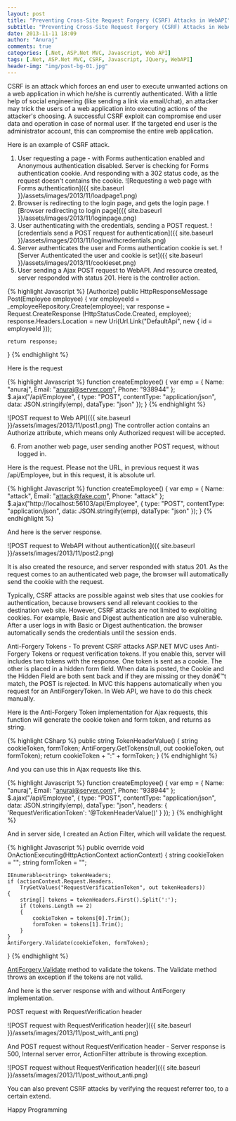 ```yaml
---
layout: post
title: "Preventing Cross-Site Request Forgery (CSRF) Attacks in WebAPI"
subtitle: "Preventing Cross-Site Request Forgery (CSRF) Attacks in WebAPI"
date: 2013-11-11 18:09
author: "Anuraj"
comments: true
categories: [.Net, ASP.Net MVC, Javascript, Web API]
tags: [.Net, ASP.Net MVC, CSRF, Javascript, JQuery, WebAPI]
header-img: "img/post-bg-01.jpg"
---
```

CSRF is an attack which forces an end user to execute unwanted actions on a web application in which he/she is currently authenticated. With a little help of social engineering (like sending a link via email/chat), an attacker may trick the users of a web application into executing actions of the attacker's choosing. A successful CSRF exploit can compromise end user data and operation in case of normal user. If the targeted end user is the administrator account, this can compromise the entire web application.

Here is an example of CSRF attack.


1.  User requesting a page - with Forms authentication enabled and Anonymous authentication disabled. Server is checking for Forms authentication cookie. And responding with a 302 status code, as the request doesn't contains the cookie.
![Requesting a web page with Forms authentication]({{ site.baseurl }}/assets/images/2013/11/loadpage1.png)
2.  Browser is redirecting to the login page, and gets the login page.
![Browser redirecting to login page]({{ site.baseurl }}/assets/images/2013/11/loginpage.png)
3.  User authenticating with the credentials, sending a POST request.
![credentials send a POST request for authentication]({{ site.baseurl }}/assets/images/2013/11/loginwithcredentials.png)
4.  Server authenticates the user and Forms authentication cookie is set.
![Server Authenticated the user and cookie is set]({{ site.baseurl }}/assets/images/2013/11/cookieset.png)
5.  User sending a Ajax POST request to WebAPI. And resource created, server responded with status 201.
Here is the controller action.

{% highlight Javascript %}
[Authorize]
public HttpResponseMessage Post(Employee employee)
{
    var employeeId = _employeeRepository.Create(employee);
    var response = Request.CreateResponse<Employee>
        (HttpStatusCode.Created, employee);
    response.Headers.Location =
        new Uri(Url.Link("DefaultApi", new { id = employeeId }));

    return response;
}
{% endhighlight %}

Here is the request 

{% highlight Javascript %}
function createEmployee() {
    var emp = { Name: "anuraj", Email: "anuraj@server.com", Phone: "938944" };
    $.ajax("/api/Employee", {
        type: "POST",
        contentType: "application/json",
        data: JSON.stringify(emp),
        dataType: "json"
    });
}
{% endhighlight %}

![POST request to Web API]({{ site.baseurl }}/assets/images/2013/11/post1.png)
The controller action contains an Authorize attribute, which means only Authorized request will be accepted.

6.  From another web page, user sending another POST request, without logged in.

Here is the request. Please not the URL, in previous request it was /api/Employee, but in this request, it is absolute url.

{% highlight Javascript %}
function createEmployee() {
    var emp = { Name: "attack", Email: "attack@fake.com", Phone: "attack" };
    $.ajax("http://localhost:56103/api/Employee", {
        type: "POST",
        contentType: "application/json",
        data: JSON.stringify(emp),
        dataType: "json"
    });
}
{% endhighlight %}

And here is the server response.

![POST request to WebAPI without authentication]({{ site.baseurl }}/assets/images/2013/11/post2.png)

It is also created the resource, and server responded with status 201. As the request comes to an authenticated web page, the browser will automatically send the cookie with the request.


Typically, CSRF attacks are possible against web sites that use cookies for authentication, because browsers send all relevant cookies to the destination web site. However, CSRF attacks are not limited to exploiting cookies. For example, Basic and Digest authentication are also vulnerable. After a user logs in with Basic or Digest authentication. the browser automatically sends the credentials until the session ends. 

Anti-Forgery Tokens - To prevent CSRF attacks ASP.NET MVC uses Anti-Forgery Tokens or request verification tokens. If you enable this, server will includes two tokens with the response. One token is sent as a cookie. The other is placed in a hidden form field. When data is posted, the Cookie and the Hidden Field are both sent back and if they are missing or they donâ€™t match, the POST is rejected. In MVC this happens automatically when you request for an AntiForgeryToken. In Web API, we have to do this check manually. 

Here is the Anti-Forgery Token implementation for Ajax requests, this function will generate the cookie token and form token, and returns as string.

{% highlight CSharp %}
public string TokenHeaderValue()
{
    string cookieToken, formToken;
    AntiForgery.GetTokens(null, out cookieToken, out formToken);
    return cookieToken + ":" + formToken;
}
{% endhighlight %}

And you can use this in Ajax requests like this.

{% highlight Javascript %}
function createEmployee() {
    var emp = { Name: "anuraj", Email: "anuraj@server.com", Phone: "938944" };
    $.ajax("/api/Employee", {
        type: "POST",
        contentType: "application/json",
        data: JSON.stringify(emp),
        dataType: "json",
        headers: {
            'RequestVerificationToken': '@TokenHeaderValue()'
        }
    });
}
{% endhighlight %}

And in server side, I created an Action Filter, which will validate the request.

{% highlight Javascript %}
public override void OnActionExecuting(HttpActionContext actionContext)
{
    string cookieToken = "";
    string formToken = "";

    IEnumerable<string> tokenHeaders;
    if (actionContext.Request.Headers.
        TryGetValues("RequestVerificationToken", out tokenHeaders))
    {
        string[] tokens = tokenHeaders.First().Split(':');
        if (tokens.Length == 2)
        {
            cookieToken = tokens[0].Trim();
            formToken = tokens[1].Trim();
        }
    }
    AntiForgery.Validate(cookieToken, formToken);
}
{% endhighlight %}

[AntiForgery.Validate](http://msdn.microsoft.com/en-us/library/system.web.helpers.antiforgery.validate%28v=vs.111%29.aspx) method to validate the tokens. The Validate method throws an exception if the tokens are not valid.

And here is the server response with and without AntiForgery implementation.

POST request with RequestVerification header

![POST request with RequestVerification header]({{ site.baseurl }}/assets/images/2013/11/post_with_anti.png)

And POST request without RequestVerification header - Server response is 500, Internal server error, ActionFilter attribute is throwing exception.

![POST request without RequestVerification header]({{ site.baseurl }}/assets/images/2013/11/post_without_anti.png)

You can also prevent CSRF attacks by verifying the request referrer too, to a certain extend. 

Happy Programming
